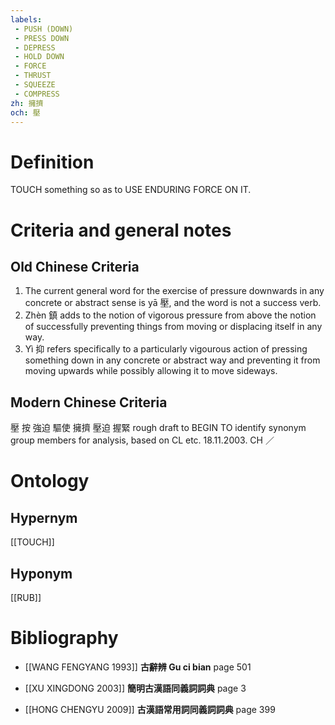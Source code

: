 ```yaml
---
labels: 
 - PUSH (DOWN)
 - PRESS DOWN
 - DEPRESS
 - HOLD DOWN
 - FORCE
 - THRUST
 - SQUEEZE
 - COMPRESS
zh: 擁擠
och: 壓
---
```


# Definition
TOUCH something so as to USE ENDURING FORCE ON IT.
# Criteria and general notes
## Old Chinese Criteria
1. The current general word for the exercise of pressure downwards in any concrete or abstract sense is yā 壓, and the word is not a success verb.
2. Zhèn 鎮 adds to the notion of vigorous pressure from above the notion of successfully preventing things from moving or displacing itself in any way.
3. Yì 抑 refers specifically to a particularly vigourous action of pressing something down in any concrete or abstract way and preventing it from moving upwards while possibly allowing it to move sideways.
## Modern Chinese Criteria
壓
按
強迫
驅使
擁擠
壓迫
握緊
rough draft to BEGIN TO identify synonym group members for analysis, based on CL etc. 18.11.2003. CH ／
# Ontology

## Hypernym
[[TOUCH]]
## Hyponym
[[RUB]]
# Bibliography
- [[WANG FENGYANG 1993]]
**古辭辨 Gu ci bian** page 501

- [[XU XINGDONG 2003]]
**簡明古漢語同義詞詞典** page 3

- [[HONG CHENGYU 2009]]
**古漢語常用詞同義詞詞典** page 399

